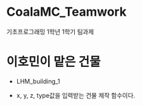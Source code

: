 # CoalaMC_Teamwork
기초프로그래밍 1학년 1학기 팀과제


# 이호민이 맡은 건물

* LHM_building_1
 - x, y, z, type값을 입력받는 건물 제작 함수이다. 
